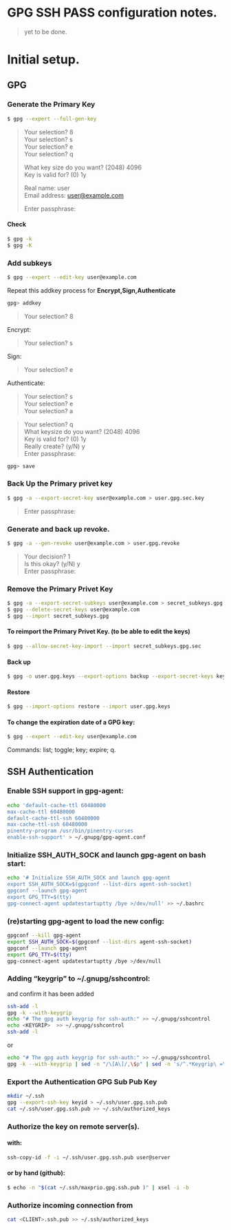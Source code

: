 # GPG SSH PASS configuration notes.
> yet to be done.
# Initial setup.
## GPG
### Generate the Primary Key
```sh
$ gpg --expert --full-gen-key
```
> Your selection? 8  
> Your selection? s  
> Your selection? e  
> Your selection? q  
>   
> What key size do you want? (2048) 4096  
> Key is valid for? (0) 1y  
>   
> Real name: user  
> Email address: user@example.com  
>   
> Enter passphrase:  
>   
#### Check
```sh
$ gpg -k
$ gpg -K
```
### Add subkeys  

```sh
$ gpg --expert --edit-key user@example.com
```

Repeat this addkey process for **Encrypt,Sign,Authenticate**  
```sh
gpg> addkey
```
> Your selection? 8  

Encrypt: 
> Your selection? s  

Sign:
> Your selection? e  

Authenticate:
> Your selection? s  
> Your selection? e  
> Your selection? a  

> Your selection? q  
> What keysize do you want? (2048) 4096  
> Key is valid for? (0) 1y  
> Really create? (y/N) y  
> Enter passphrase:  
```sh
gpg> save
```
### Back Up the Primary privet key
```sh
$ gpg -a --export-secret-key user@example.com > user.gpg.sec.key
```
> Enter passphrase:  
### Generate and back up revoke.
```sh
$ gpg -a --gen-revoke user@example.com > user.gpg.revoke
```
> Your decision? 1  
> Is this okay? (y/N) y  
> Enter passphrase:  
### Remove the Primary Privet Key
```sh
$ gpg -a --export-secret-subkeys user@example.com > secret_subkeys.gpg
$ gpg --delete-secret-keys user@example.com
$ gpg --import secret_subkeys.gpg
```
#### To reimport the Primary Privet Key. (to be able to edit the keys)
```sh
$ gpg --allow-secret-key-import --import secret_subkeys.gpg.sec
```
#### Back up 
```sh
$ gpg -o user.gpg.keys --export-options backup --export-secret-keys keyid
```
#### Restore
```sh
$ gpg --import-options restore --import user.gpg.keys
```

#### To change the expiration date of a GPG key:
```sh
$ gpg --expert --edit-key user@example.com
```
Commands: list; toggle; key; expire; q.


## SSH Authentication
### Enable SSH support in gpg-agent:
```sh
echo 'default-cache-ttl 60480000
max-cache-ttl 60480000
default-cache-ttl-ssh 60480000
max-cache-ttl-ssh 60480000
pinentry-program /usr/bin/pinentry-curses
enable-ssh-support' > ~/.gnupg/gpg-agent.conf
```

### Initialize SSH_AUTH_SOCK and launch gpg-agent on bash start:
```sh
echo '# Initialize SSH_AUTH_SOCK and launch gpg-agent
export SSH_AUTH_SOCK=$(gpgconf --list-dirs agent-ssh-socket)
gpgconf --launch gpg-agent
export GPG_TTY=$(tty)
gpg-connect-agent updatestartuptty /bye >/dev/null' >> ~/.bashrc
```

### (re)starting gpg-agent to load the new config:
```sh
gpgconf --kill gpg-agent
export SSH_AUTH_SOCK=$(gpgconf --list-dirs agent-ssh-socket)
gpgconf --launch gpg-agent
export GPG_TTY=$(tty)
gpg-connect-agent updatestartuptty /bye >/dev/null
```

### Adding  “keygrip” to ~/.gnupg/sshcontrol:
 and confirm it has been added
```sh
ssh-add -l
gpg -k --with-keygrip
echo "# The gpg auth keygrip for ssh-auth:" >> ~/.gnupg/sshcontrol
echo <KEYGRIP>  >> ~/.gnupg/sshcontrol
ssh-add -l
```
or
```sh
echo "# The gpg auth keygrip for ssh-auth:" >> ~/.gnupg/sshcontrol
gpg -k --with-keygrip | sed -n "/\[A\]/,\$p" | sed -n 's/^.*Keygrip\ =\ //p' >> ~/.gnupg/sshcontrol
```
### Export the Authentication GPG Sub Pub Key
```sh
mkdir ~/.ssh
gpg --export-ssh-key keyid > ~/.ssh/user.gpg.ssh.pub
cat ~/.ssh/user.gpg.ssh.pub >> ~/.ssh/authorized_keys
```

### Authorize the key on remote server(s).
#### with:
```sh
ssh-copy-id -f -i ~/.ssh/user.gpg.ssh.pub user@server
```
#### or by hand (github):
```sh
$ echo -n "$(cat ~/.ssh/maxprio.gpg.ssh.pub )" | xsel -i -b
```
### Authorize incoming connection from <CLIENT>
```sh
cat <CLIENT>.ssh.pub >> ~/.ssh/authorized_keys
```
